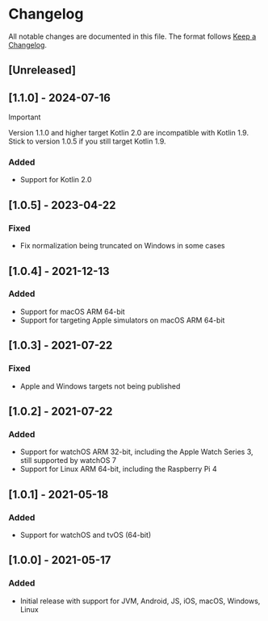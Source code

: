 # Changelog

All notable changes are documented in this file. The format follows [Keep a Changelog](https://keepachangelog.com/en/1.0.0/).

## [Unreleased]

## [1.1.0] - 2024-07-16

> [!IMPORTANT]
> Version 1.1.0 and higher target Kotlin 2.0 are incompatible with Kotlin 1.9.
> Stick to version 1.0.5 if you still target Kotlin 1.9.

### Added

- Support for Kotlin 2.0

## [1.0.5] - 2023-04-22

### Fixed

- Fix normalization being truncated on Windows in some cases

## [1.0.4] - 2021-12-13

### Added

- Support for macOS ARM 64-bit
- Support for targeting Apple simulators on macOS ARM 64-bit 

## [1.0.3] - 2021-07-22

### Fixed

- Apple and Windows targets not being published

## [1.0.2] - 2021-07-22

### Added

- Support for watchOS ARM 32-bit, including the Apple Watch Series 3, still supported by watchOS 7
- Support for Linux ARM 64-bit, including the Raspberry Pi 4

## [1.0.1] - 2021-05-18

### Added

- Support for watchOS and tvOS (64-bit)

## [1.0.0] - 2021-05-17

### Added

- Initial release with support for JVM, Android, JS, iOS, macOS, Windows, Linux

